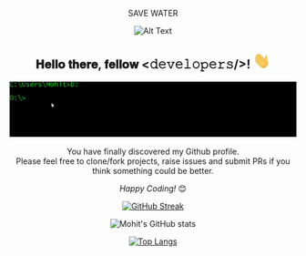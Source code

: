 
<div align="center">

 SAVE WATER

![Alt Text](https://github.com/mohitkhatri06/mohitkhatri06/blob/main/water.gif)
  

<div align="center">
<h2> 𝐇𝐞𝐥𝐥𝐨 𝐭𝐡𝐞𝐫𝐞, 𝐟𝐞𝐥𝐥𝐨𝐰 <𝚍𝚎𝚟𝚎𝚕𝚘𝚙𝚎𝚛𝚜/>! <img src="https://github.com/mohitkhatri06/mohitkhatri06/blob/main/Hi.gif" width="30px"></h2>

![Alt Text](https://github.com/mohitkhatri06/mohitkhatri06/blob/main/cmd.gif)

</div>



You have finally discovered my Github profile. <br>
Please feel free to clone/fork projects, raise issues and submit PRs if you think something could be better. <br>

<i>Happy Coding!</i> 😊

</div>


<div align="center">
 
[![GitHub Streak](https://github-readme-streak-stats.herokuapp.com?user=mohitkhatri06&theme=dark&hide_border=true&border_radius=16&fire=DD0000)](https://git.io/streak-stats)
 
 ![Mohit's GitHub stats](https://github-readme-stats.vercel.app/api?username=mohitkhatri06&show_icons=true&theme=radical)
 
 [![Top Langs](https://github-readme-stats.vercel.app/api/top-langs/?username=mohitkhatri06&langs_count=8)](https://github.com/anuraghazra/github-readme-stats)

 
</div>



